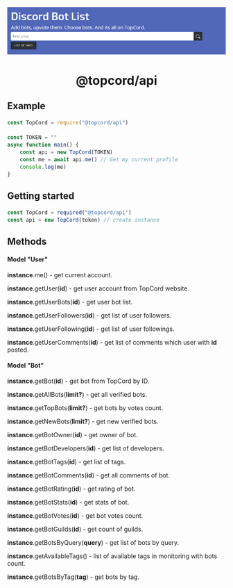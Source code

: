 <div align="center">
    <img width="1200px" src="/photo.png"/>
    <h1>@topcord/api</h1>
</div>

## Example
```js
const TopCord = require("@topcord/api")

const TOKEN = ""
async function main() {
    const api = new TopCord(TOKEN)
    const me = await api.me() // Get my current profile
    console.log(me)
}
```

## Getting started
```js
const TopCord = required("@topcord/api")
const api = new TopCord(token) // create instance
```
## Methods

#### Model "User"
__instance__.me() - get current account.

__instance__.getUser(__id__) - get user account from TopCord website.

__instance__.getUserBots(__id__) - get user bot list.

__instance__.getUserFollowers(__id__) - get list of user followers.

__instance__.getUserFollowing(__id__) - get list of user followings.

__instance__.getUserComments(__id__) - get list of comments which user with __id__ posted.

#### Model "Bot"

__instance__.getBot(__id__) - get bot from TopCord by ID.

__instance__.getAllBots(__limit?__) - get all verified bots.

__instance__.getTopBots(__limit?__) - get bots by votes count. 

__instance__.getNewBots(__limit?__) - get new verified bots.

__instance__.getBotOwner(__id__) - get owner of bot.

__instance__.getBotDevelopers(__id__) - get list of developers.

__instance__.getBotTags(__id__) - get list of tags.

__instance__.getBotComments(__id__) - get all comments of bot.

__instance__.getBotRating(__id__) - get rating of bot.

__instance__.getBotStats(__id__) - get stats of bot.

__instance__.getBotVotes(__id__) - get bot votes count.

__instance__.getBotGuilds(__id__) - get count of guilds.

__instance__.getBotsByQuery(__query__) - get list of bots by query.

__instance__.getAvailableTags() - list of available tags in monitoring with bots count.

__instance__.getBotsByTag(__tag__) - get bots by tag.
